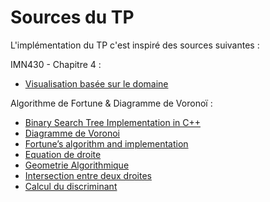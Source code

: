 # Sources du TP

L'implémentation du TP c'est inspiré des sources suivantes :

IMN430 - Chapitre 4 :
- [Visualisation basée sur le domaine](http://info.usherbrooke.ca/ogodin/enseignement/imn430/chapitres/imn430-chap04.pdf)

Algorithme de Fortune & Diagramme de Voronoï :
- [Binary Search Tree Implementation in C++](https://medium.com/@13dipty/binary-search-tree-implementation-in-c-537b9a9cedf8)
- [Diagramme de Voronoi](https://perso.telecom-paristech.fr/dufourd/pact_archives/projet-2011-52/le-projet/avancement/solution-simplifiee/diagramme-de-voronoi/)
- [Fortune’s algorithm and implementation](http://blog.ivank.net/fortunes-algorithm-and-implementation.html)
- [Equation de droite](http://labomath.free.fr/qcms/seconde/equadroite/droites.pdf)
- [Geometrie Algorithmique](http://www.cgeo.ulg.ac.be/CG/CG_07.pdf)
- [Intersection entre deux droites](https://calculis.net/intersection)
- [Calcul du discriminant](https://fr.khanacademy.org/math/algebra/quadratics/solving-quadratics-using-the-quadratic-formula/a/discriminant-review)

